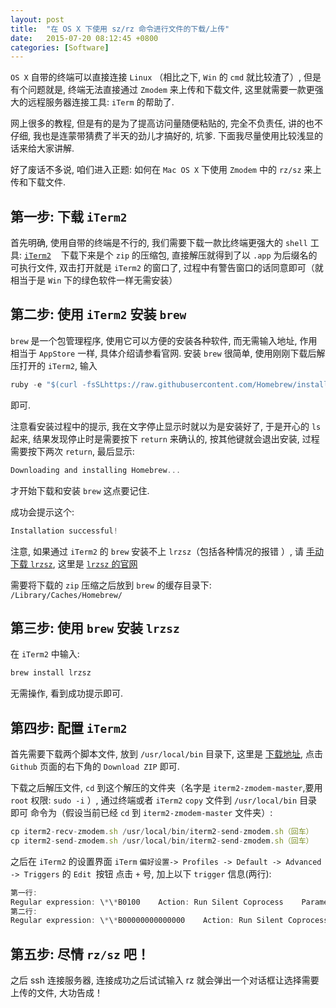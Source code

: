 ```yaml
---
layout: post
title:  "在 OS X 下使用 sz/rz 命令进行文件的下载/上传"
date:   2015-07-20 08:12:45 +0800
categories: [Software]
---
```


`OS X` 自带的终端可以直接连接 `Linux` （相比之下, `Win` 的 `cmd` 就比较渣了）, 但是有个问题就是, 终端无法直接通过 `Zmodem` 来上传和下载文件, 这里就需要一款更强大的远程服务器连接工具: `iTerm` 的帮助了.

网上很多的教程, 但是有的是为了提高访问量随便粘贴的, 完全不负责任, 讲的也不仔细, 我也是连蒙带猜费了半天的劲儿才搞好的, 坑爹. 下面我尽量使用比较浅显的话来给大家讲解.

好了废话不多说, 咱们进入正题: 如何在 `Mac OS X` 下使用 `Zmodem` 中的 `rz/sz` 来上传和下载文件.

## 第一步: 下载 `iTerm2`

首先明确, 使用自带的终端是不行的, 我们需要下载一款比终端更强大的 `shell` 工具: [`iTerm2`](http://www.iterm2.cn/download)
  
下载下来是个 `zip` 的压缩包, 直接解压就得到了以 `.app` 为后缀名的可执行文件, 双击打开就是 `iTerm2` 的窗口了, 过程中有警告窗口的话同意即可（就相当于是 `Win` 下的绿色软件一样无需安装）

## 第二步: 使用 `iTerm2` 安装 `brew`

`brew` 是一个包管理程序, 使用它可以方便的安装各种软件, 而无需输入地址, 作用相当于 `AppStore` 一样, 具体介绍请参看官网. 安装 `brew` 很简单, 使用刚刚下载后解压打开的 `iTerm2`, 输入
```js
ruby -e "$(curl -fsSLhttps://raw.githubusercontent.com/Homebrew/install/master/install)"
```
即可.

注意看安装过程中的提示, 我在文字停止显示时就以为是安装好了, 于是开心的 `ls` 起来, 结果发现停止时是需要按下 `return` 来确认的, 按其他键就会退出安装, 过程需要按下两次 `return`, 最后显示:
```js
Downloading and installing Homebrew...
```
才开始下载和安装 `brew` 这点要记住.

成功会提示这个:
```js
Installation successful!
```


注意, 如果通过 `iTerm2` 的 `brew` 安装不上 `lrzsz`（包括各种情况的报错 ）, 请 [手动下载 `lrzsz`](https://ohse.de/uwe/releases/lrzsz-0.12.20.tar.gz), 这里是 [`lrzsz` 的官网](https://ohse.de/uwe/software/lrzsz.html)

需要将下载的 `zip` 压缩之后放到 `brew` 的缓存目录下: `/Library/Caches/Homebrew/`

## 第三步: 使用 `brew` 安装 `lrzsz`
在 `iTerm2` 中输入:
```js
brew install lrzsz
```
无需操作, 看到成功提示即可.

## 第四步: 配置 `iTerm2`

首先需要下载两个脚本文件, 放到 `/usr/local/bin` 目录下, 这里是 [下载地址](https://github.com/mmastrac/iterm2-zmodem), 点击 `Github` 页面的右下角的 `Download ZIP` 即可.

下载之后解压文件, `cd` 到这个解压的文件夹（名字是 `iterm2-zmodem-master`,要用 `root` 权限: `sudo -i` ）, 通过终端或者 `iTerm2` `copy` 文件到 `/usr/local/bin` 目录即可
命令为（假设当前已经 `cd` 到 `iterm2-zmodem-master` 文件夹）:
```js
cp iterm2-recv-zmodem.sh /usr/local/bin/iterm2-send-zmodem.sh（回车） 
cp iterm2-send-zmodem.sh /usr/local/bin/iterm2-send-zmodem.sh（回车）
```
之后在 `iTerm2` 的设置界面 `iTerm` `偏好设置-> Profiles -> Default -> Advanced -> Triggers` 的 `Edit `按钮
点击 `+` 号, 加上以下 `trigger` 信息(两行):
```js
第一行:
Regular expression: \*\*B0100    Action: Run Silent Coprocess    Parameters: /usr/local/bin/iterm2-send-zmodem.sh 
第二行:
Regular expression: \*\*B00000000000000    Action: Run Silent Coprocess    Parameters: /usr/local/bin/iterm2-recv-zmodem.sh
```
## 第五步: 尽情 `rz/sz` 吧！
之后 ssh 连接服务器, 连接成功之后试试输入 rz 就会弹出一个对话框让选择需要上传的文件, 大功告成！




